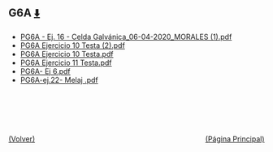 
<html>
<body>
<h2>G6A <a href="https://downgit.github.io/#/home?url=https://github.com/Apuntes-FIUBA/Apuntes-Electronica/tree/main/83 - Química/8301 - Quimica/Guias de Problemas/Problemas Resueltos/G6A" style="font-size:20px">  ⬇️ </a></h2>
<ul>
    <li><a href="PG6A - Ej. 16 - Celda Galvánica_06-04-2020_MORALES (1).pdf">PG6A - Ej. 16 - Celda Galvánica_06-04-2020_MORALES (1).pdf</a></li>
    <li><a href="PG6A Ejercicio 10 Testa (2).pdf">PG6A Ejercicio 10 Testa (2).pdf</a></li>
    <li><a href="PG6A Ejercicio 10 Testa.pdf">PG6A Ejercicio 10 Testa.pdf</a></li>
    <li><a href="PG6A Ejercicio 11 Testa.pdf">PG6A Ejercicio 11 Testa.pdf</a></li>
    <li><a href="PG6A- Ej 6.pdf">PG6A- Ej 6.pdf</a></li>
    <li><a href="PG6A-ej.22- Melaj .pdf">PG6A-ej.22- Melaj .pdf</a></li>
</ul>
</body>
</html>











<br><br><br><br><br><a href="../" style="float: left">(Volver)</a> <a href="https://apuntes-fiuba.github.io/Apuntes-Electronica" style="float: right">(Página Principal)</a>
